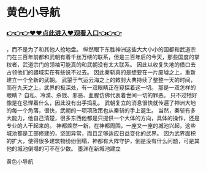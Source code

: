 # 黄色小导航

### <a href="https://github.com/baofx/laka/issues/1">👉👉👉♥♥点此进入♥观看入口👈👉👉</a>

，而不是为了和其他人抢地盘。
    纵然眼下东胜神洲这些大大小小的国都和武道宗门在三百年前都和武朝有着千丝万缕的联系，但是三百年后的今天，那些国度的掌权者，武道宗门的领袖可能真的和武朝没有太大联系。
    因此以收复失地的借口去占领他们的疆域实在有些说不过去。
    因此秦斩真的是想要在一片废墟之上，重新建立一个全新的武朝。
    武曌于气运云海之上的敕封大典持续了整整一天的时间，而在九天之上，武界的极深处，有一双眼睛正在窥探着这一切。
    那是一双怎样的眼睛？
    自私、冷漠、杀戮、邪恶、血腥仿佛代表着世间一切的罪恶。
    只不过牠好像是在忌惮着什么，因此没有出手捣乱。
    武朝复立的消息很快就传遍了神洲大地的每一个角落，很快，武朝的一项项政策也从秦斩的手上诞生。
    当然，秦斩有多大能力，他自己清楚，很多东西他都是只提供一个大体的方向，具体的操作，还是专业的人干起来的。
    神都焕然一新，在神都周围，一座又一座的城池兴起，这些城池都是工部修建的，坚固异常，而且足够适应日益变化的武界。
    因为武界面积的扩大，使得很多建筑物纷纷倒塌，神都有大阵守护，倒是没有什么问题，可是其他的城池倒塌的可不在少数。
    墨渊在新城池建立

黄色小导航

